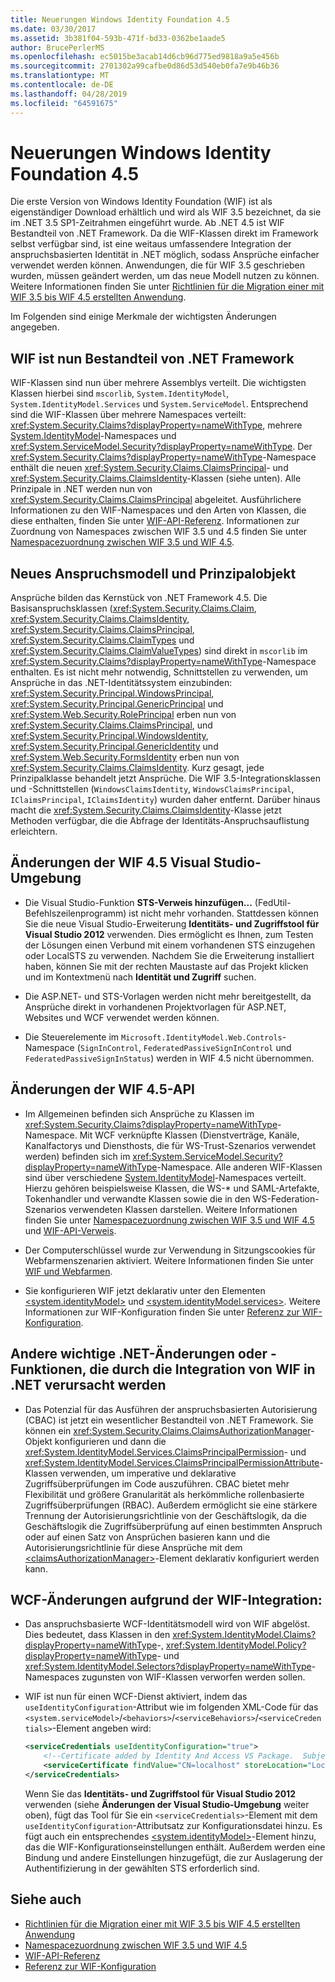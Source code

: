 ```yaml
---
title: Neuerungen Windows Identity Foundation 4.5
ms.date: 03/30/2017
ms.assetid: 3b381f04-593b-471f-bd33-0362be1aade5
author: BrucePerlerMS
ms.openlocfilehash: ec5015be3acab14d6cb96d775ed9818a9a5e456b
ms.sourcegitcommit: 2701302a99cafbe0d86d53d540eb0fa7e9b46b36
ms.translationtype: MT
ms.contentlocale: de-DE
ms.lasthandoff: 04/28/2019
ms.locfileid: "64591675"
---
```

# <a name="whats-new-in-windows-identity-foundation-45"></a>Neuerungen Windows Identity Foundation 4.5
Die erste Version von Windows Identity Foundation (WIF) ist als eigenständiger Download erhältlich und wird als WIF 3.5 bezeichnet, da sie im .NET 3.5 SP1-Zeitrahmen eingeführt wurde. Ab .NET 4.5 ist WIF Bestandteil von .NET Framework. Da die WIF-Klassen direkt im Framework selbst verfügbar sind, ist eine weitaus umfassendere Integration der anspruchsbasierten Identität in .NET möglich, sodass Ansprüche einfacher verwendet werden können. Anwendungen, die für WIF 3.5 geschrieben wurden, müssen geändert werden, um das neue Modell nutzen zu können. Weitere Informationen finden Sie unter [Richtlinien für die Migration einer mit WIF 3.5 bis WIF 4.5 erstellten Anwendung](../../../docs/framework/security/guidelines-for-migrating-an-application-built-using-wif-3-5-to-wif-4-5.md).  
  
 Im Folgenden sind einige Merkmale der wichtigsten Änderungen angegeben.  
  
## <a name="wif-is-now-part-of-the-net-framework"></a>WIF ist nun Bestandteil von .NET Framework  
 WIF-Klassen sind nun über mehrere Assemblys verteilt. Die wichtigsten Klassen hierbei sind `mscorlib`, `System.IdentityModel`, `System.IdentityModel.Services` und `System.ServiceModel`. Entsprechend sind die WIF-Klassen über mehrere Namespaces verteilt: <xref:System.Security.Claims?displayProperty=nameWithType>, mehrere [System.IdentityModel](https://go.microsoft.com/fwlink/?LinkId=272004)-Namespaces und <xref:System.ServiceModel.Security?displayProperty=nameWithType>. Der <xref:System.Security.Claims?displayProperty=nameWithType>-Namespace enthält die neuen <xref:System.Security.Claims.ClaimsPrincipal>- und <xref:System.Security.Claims.ClaimsIdentity>-Klassen (siehe unten). Alle Prinzipale in .NET werden nun von <xref:System.Security.Claims.ClaimsPrincipal> abgeleitet. Ausführlichere Informationen zu den WIF-Namespaces und den Arten von Klassen, die diese enthalten, finden Sie unter [WIF-API-Referenz](../../../docs/framework/security/wif-api-reference.md). Informationen zur Zuordnung von Namespaces zwischen WIF 3.5 und 4.5 finden Sie unter [Namespacezuordnung zwischen WIF 3.5 und WIF 4.5](../../../docs/framework/security/namespace-mapping-between-wif-3-5-and-wif-4-5.md).  
  
## <a name="new-claims-model-and-principal-object"></a>Neues Anspruchsmodell und Prinzipalobjekt  
 Ansprüche bilden das Kernstück von .NET Framework 4.5. Die Basisanspruchsklassen (<xref:System.Security.Claims.Claim>, <xref:System.Security.Claims.ClaimsIdentity>, <xref:System.Security.Claims.ClaimsPrincipal>, <xref:System.Security.Claims.ClaimTypes> und <xref:System.Security.Claims.ClaimValueTypes>) sind direkt in `mscorlib` im <xref:System.Security.Claims?displayProperty=nameWithType>-Namespace enthalten. Es ist nicht mehr notwendig, Schnittstellen zu verwenden, um Ansprüche in das .NET-Identitätssystem einzubinden: <xref:System.Security.Principal.WindowsPrincipal>, <xref:System.Security.Principal.GenericPrincipal> und <xref:System.Web.Security.RolePrincipal> erben nun von <xref:System.Security.Claims.ClaimsPrincipal>, und <xref:System.Security.Principal.WindowsIdentity>, <xref:System.Security.Principal.GenericIdentity> und <xref:System.Web.Security.FormsIdentity> erben nun von <xref:System.Security.Claims.ClaimsIdentity>. Kurz gesagt, jede Prinzipalklasse behandelt jetzt Ansprüche. Die WIF 3.5-Integrationsklassen und -Schnittstellen (`WindowsClaimsIdentity`, `WindowsClaimsPrincipal`, `IClaimsPrincipal`, `IClaimsIdentity`) wurden daher entfernt. Darüber hinaus macht die <xref:System.Security.Claims.ClaimsIdentity>-Klasse jetzt Methoden verfügbar, die die Abfrage der Identitäts-Anspruchsauflistung erleichtern.  
  
## <a name="changes-to-the-wif-45-visual-studio-experience"></a>Änderungen der WIF 4.5 Visual Studio-Umgebung  
  
- Die Visual Studio-Funktion **STS-Verweis hinzufügen...** (FedUtil-Befehlszeilenprogramm) ist nicht mehr vorhanden. Stattdessen können Sie die neue Visual Studio-Erweiterung **Identitäts- und Zugriffstool für Visual Studio 2012** verwenden. Dies ermöglicht es Ihnen, zum Testen der Lösungen einen Verbund mit einem vorhandenen STS einzugehen oder LocalSTS zu verwenden. Nachdem Sie die Erweiterung installiert haben, können Sie mit der rechten Maustaste auf das Projekt klicken und im Kontextmenü nach **Identität und Zugriff** suchen.  
  
- Die ASP.NET- und STS-Vorlagen werden nicht mehr bereitgestellt, da Ansprüche direkt in vorhandenen Projektvorlagen für ASP.NET, Websites und WCF verwendet werden können.  
  
- Die Steuerelemente im `Microsoft.IdentityModel.Web.Controls`-Namespace (`SignInControl`, `FederatedPassiveSignInControl` und `FederatedPassiveSignInStatus`) werden in WIF 4.5 nicht übernommen.  
  
## <a name="changes-to-the-wif-45-api"></a>Änderungen der WIF 4.5-API  
  
- Im Allgemeinen befinden sich Ansprüche zu Klassen im <xref:System.Security.Claims?displayProperty=nameWithType>-Namespace. Mit WCF verknüpfte Klassen (Dienstverträge, Kanäle, Kanalfactorys und Diensthosts, die für WS-Trust-Szenarios verwendet werden) befinden sich im <xref:System.ServiceModel.Security?displayProperty=nameWithType>-Namespace. Alle anderen WIF-Klassen sind über verschiedene [System.IdentityModel](https://go.microsoft.com/fwlink/?LinkId=272004)-Namespaces verteilt. Hierzu gehören beispielsweise Klassen, die WS-* und SAML-Artefakte, Tokenhandler und verwandte Klassen sowie die in den WS-Federation-Szenarios verwendeten Klassen darstellen. Weitere Informationen finden Sie unter [Namespacezuordnung zwischen WIF 3.5 und WIF 4.5](../../../docs/framework/security/namespace-mapping-between-wif-3-5-and-wif-4-5.md) und [WIF-API-Verweis](../../../docs/framework/security/wif-api-reference.md).  
  
- Der Computerschlüssel wurde zur Verwendung in Sitzungscookies für Webfarmenszenarien aktiviert. Weitere Informationen finden Sie unter [WIF und Webfarmen](../../../docs/framework/security/wif-and-web-farms.md).  
  
- Sie konfigurieren WIF jetzt deklarativ unter den Elementen [\<system.identityModel>](../../../docs/framework/configure-apps/file-schema/windows-identity-foundation/system-identitymodel.md) und [ \<system.identityModel.services>](../../../docs/framework/configure-apps/file-schema/windows-identity-foundation/system-identitymodel-services.md). Weitere Informationen zur WIF-Konfiguration finden Sie unter [Referenz zur WIF-Konfiguration](../../../docs/framework/security/wif-configuration-reference.md).  
  
## <a name="other-notable-net-changes-or-features-that-are-caused-by-the-integration-of-wif-into-net"></a>Andere wichtige .NET-Änderungen oder -Funktionen, die durch die Integration von WIF in .NET verursacht werden  
  
- Das Potenzial für das Ausführen der anspruchsbasierten Autorisierung (CBAC) ist jetzt ein wesentlicher Bestandteil von .NET Framework. Sie können ein <xref:System.Security.Claims.ClaimsAuthorizationManager>-Objekt konfigurieren und dann die <xref:System.IdentityModel.Services.ClaimsPrincipalPermission>- und <xref:System.IdentityModel.Services.ClaimsPrincipalPermissionAttribute>-Klassen verwenden, um imperative und deklarative Zugriffsüberprüfungen im Code auszuführen. CBAC bietet mehr Flexibilität und größere Granularität als herkömmliche rollenbasierte Zugriffsüberprüfungen (RBAC). Außerdem ermöglicht sie eine stärkere Trennung der Autorisierungsrichtlinie von der Geschäftslogik, da die Geschäftslogik die Zugriffsüberprüfung auf einen bestimmten Anspruch oder auf einen Satz von Ansprüchen basieren kann und die Autorisierungsrichtlinie für diese Ansprüche mit dem [\<claimsAuthorizationManager>](../../../docs/framework/configure-apps/file-schema/windows-identity-foundation/claimsauthorizationmanager.md)-Element deklarativ konfiguriert werden kann.  
  
## <a name="wcf-changes-as-a-result-of-wif-integration"></a>WCF-Änderungen aufgrund der WIF-Integration:  
  
- Das anspruchsbasierte WCF-Identitätsmodell wird von WIF abgelöst. Dies bedeutet, dass Klassen in den <xref:System.IdentityModel.Claims?displayProperty=nameWithType>-, <xref:System.IdentityModel.Policy?displayProperty=nameWithType>- und <xref:System.IdentityModel.Selectors?displayProperty=nameWithType>-Namespaces zugunsten von WIF-Klassen verworfen werden sollen.  
  
- WIF ist nun für einen WCF-Dienst aktiviert, indem das `useIdentityConfiguration`-Attribut wie im folgenden XML-Code für das `<system.serviceModel>`/`<behaviors>`/`<serviceBehaviors>`/`<serviceCredentials>`-Element angeben wird:  
  
    ```xml  
    <serviceCredentials useIdentityConfiguration="true">  
        <!--Certificate added by Identity And Access VS Package.  Subject='CN=localhost', Issuer='CN=localhost'. Make sure you have this certificate installed. The Identity and Access tool does not install this certificate.-->  
        <serviceCertificate findValue="CN=localhost" storeLocation="LocalMachine" storeName="My" x509FindType="FindBySubjectDistinguishedName" />  
    </serviceCredentials>  
    ```  
  
     Wenn Sie das **Identitäts- und Zugriffstool für Visual Studio 2012** verwenden (siehe **Änderungen der Visual Studio-Umgebung** weiter oben), fügt das Tool für Sie ein `<serviceCredentials>`-Element mit dem `useIdentityConfiguration`-Attributsatz zur Konfigurationsdatei hinzu. Es fügt auch ein entsprechendes [\<system.identityModel>](../../../docs/framework/configure-apps/file-schema/windows-identity-foundation/system-identitymodel.md)-Element hinzu, das die WIF-Konfigurationseinstellungen enthält. Außerdem werden eine Bindung und andere Einstellungen hinzugefügt, die zur Auslagerung der Authentifizierung in der gewählten STS erforderlich sind.  
  
## <a name="see-also"></a>Siehe auch

- [Richtlinien für die Migration einer mit WIF 3.5 bis WIF 4.5 erstellten Anwendung](../../../docs/framework/security/guidelines-for-migrating-an-application-built-using-wif-3-5-to-wif-4-5.md)
- [Namespacezuordnung zwischen WIF 3.5 und WIF 4.5](../../../docs/framework/security/namespace-mapping-between-wif-3-5-and-wif-4-5.md)
- [WIF-API-Referenz](../../../docs/framework/security/wif-api-reference.md)
- [Referenz zur WIF-Konfiguration](../../../docs/framework/security/wif-configuration-reference.md)
